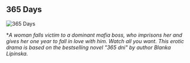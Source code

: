 ## 365 Days

![365 Days](https://m.media-amazon.com/images/M/MV5BNzM1MDZjNTktZDg0My00MjdiLWIxY2MtYjRlZWRmOWY1MmVkXkEyXkFqcGdeQXNuZXNodQ@@._V1_QL75_UX500_CR0,11,500,281_.jpg)

**A woman falls victim to a dominant mafia boss, who imprisons her and gives her one year to fall in love with him. Watch all you want. This erotic drama is based on the bestselling novel "365 dni" by author Blanka Lipinska.*
